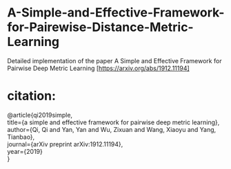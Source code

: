 # A-Simple-and-Effective-Framework-for-Pairewise-Distance-Metric-Learning
Detailed implementation of the paper A Simple and Effective Framework for Pairwise Deep Metric Learning [https://arxiv.org/abs/1912.11194]

# citation:

@article{qi2019simple,<br/>
  title={a simple and effective framework for pairwise deep metric learning},<br/>
  author={Qi, Qi and Yan, Yan and Wu, Zixuan and Wang, Xiaoyu and Yang, Tianbao},<br/>
  journal={arXiv preprint arXiv:1912.11194},<br/>
  year={2019}<br/>
}
